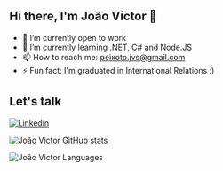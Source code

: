 ## Hi there, I'm João Victor 👋

- 🔭 I’m currently open to work
- 🌱 I’m currently learning .NET, C# and Node.JS
- 📫 How to reach me: peixoto.jvs@gmail.com
- ⚡ Fun fact: I'm graduated in International Relations :)

## Let's talk

[![Linkedin](https://img.shields.io/badge/LinkedIn-0077B5?style=for-the-badge&logo=linkedin&logoColor=white)](https://www.linkedin.com/in/joão-victor-da-silva-peixoto-ba1644164/)



![João Victor GitHub stats](https://github-readme-stats.vercel.app/api?username=joaopxt&show_icons=true&theme=dracula)

![João Victor Languages](https://github-readme-stats-git-masterrstaa-rickstaa.vercel.app/api/top-langs/?username=joaopxt&bg_color=000&border_color=30A3DC&title_color=E94D5F&text_color=FFF)
